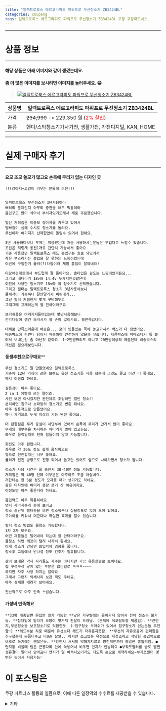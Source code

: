 ```yaml
---
title: "일렉트로룩스 에르고라피도 파워프로 무선청소기 ZB3424BL"
categories: coupang
tags: 일렉트로룩스 에르고라피도 파워프로 무선청소기 ZB3424BL 쿠팡 쿠팡파트너스
---
```

---

# 상품 정보

---

#### 해당 상품은 아래 이미지와 같이 생겼는데요. 
#### 좀 더 많은 이미지를 보시려면 이미지를 눌러주세요. 😀
> [![일렉트로룩스 에르고라피도 파워프로 무선청소기 ZB3424BL](https://static.coupangcdn.com/image/retail/images/1803491356548150-38f36690-f624-4995-bc77-b4179cee8a02.jpg)](https://link.coupang.com/re/AFFSDP?lptag=AF4416228&subid=AF4416228&pageKey=286643898&itemId=908749995&vendorItemId=70653307384&traceid=V0-143-96ef413ce73d9e89)

상품명 | 일렉트로룩스 에르고라피도 파워프로 무선청소기 ZB3424BL
-------|-------
가격 | ~~234,990~~ -> 229,350 원 (<span style="color:red">2% 할인</span>)
분류 | 핸디/스틱청소기가사가전, 생활가전, 가전디지털, KAN, HOME

---

# 실제 구매자 후기

---


####    요모 조모 쓸모가 많고요 손목에 무리가 없는 디자인 굿
    !!!강아지+고양이 키우는 분들께 추천!!!
    
    
    일렉트로룩스 무선청소기 3년사용하다 
    배터리 문제인지 아무리 충전을 해도 먹통이라 
    흡입구도 많이 삭아서 부서져있기도해서 새로 주문했습니다.
    
    일단 저희집은 이중모 강아지를 키우고 있어서 
    털빠짐이 심해 수시로 청소기를 돌려요.
    무선이라 여기저기 선제한없이 돌릴수 있어서 편해요.
    
    3년 사용하다보니 무게는 적응됐는데 처음 사용하시는분들은 무겁다고 느낄수 있습니다.
    조립은 저렇게 동전1개로 간단히 가능해서 좋아요.
    기존 사용했던 일렉트로룩스 헤드 흡입구는 솔로 되있어서
    작은 부스러기는 흡입을 잘 못하는 느낌이었는데 
    이번에 구입한거 롤러(?)타입이라 제법 흡입이 잘되네요!
    
    디팡애견매트에서 부드럽게 잘 돌아가요. 솔타입은 겉도는 느낌이었거든요... 
    그리고 배터리가 18v와 14.4v 두가지인것같은데 
    이전에 사용한 청소기도 18v라 이 청소기로 선택했습니다.
    그리고 필터는 일렉트로룩스 청소기 3년사용해보니 
    물세척이 가능하나 잘안말라서 찌린내가...
    그냥 필터 저렴한거 몇개 구비해두고 
    그때그때 교체하는게 젤 편하더라구요.
    
    브러쉬툴은 여러가지들어있는데 몇년사용해보니 
    긴막대같이 생긴 브러시가 젤 손이 많이가요. 젤만족입니다.
    
    대체로 만족스러운데 배송은... 굳이 빗물있는 쪽에 놓고가셔서 박스가 다 젖었어요. 
    배송박스에 한번더 담아서 배송해야 안전하지 않을까 싶습니다. 제품박스에 택배스티커 툭 붙여서 보내는건 좀 아닌것 같아요. 1~2만원짜리도 아니고 20만원이상의 제품인데 배송박스의 개선은 필요해보입니다.

####    동생추천으로구매요^^
    무선 청소기도 잘 만들었네요 일렉트로룩스.
    기준에 12년 가까이 같은 브렌드 유선 청소기를 사용 했는데 그것도 좋고 이건 더 좋네요.
    역시 이름값 하네요.
    
    실용성이 아주 좋아요.
    2 in 1 이럴때 쓰는 말이죠.
    사진 보면 아시겠지만 완전쳬로 조립하면 일반 청소기
    분리하면 침구나 쇼파등의 청소기로 변환 돼네요.
    아주 실용적으로 만들었어요.
    하나 가격으로 두개 이상의 기능 완전 좋아요.
    
    더 편한점은 무게 중심이 히단부에 있어서 손목에 무리가 안가서 많이 좋아요.
    무게의 대부분을 차지하는 베터리가 밑에 있고든요.
    좌우로 움직일때도 전혀 힘들이지 않고 가능합니다.
    
    회전도 아주 편합니다.
    좌우로 약 30도 정도 쉽게 움직이고요
    앞으로 전진할때는 너무 좋아요.
    롤러가 전진 방향으로 진행 되어서 들고만 있어도 앞으로 나아가면서 청소가 됨니다.
    
    청소기 사용 시간은 풀 충전시 30-40분 정도 가능합니다.
    저희집은 약 40평 인데 이부분은 아주아주 조금 아쉽네요.
    저한테는 한 5분 정도가 모자를 때가 생기기도 하네요.
    같은 디자인에 베터리 용량 큰거 산 이유이지요.
    이정도면 아주 좋은거라 하네요.
    
    흡입력도 아주 화통하네요.
    먼지 사라지는게 눈에 보이고
    청소 끝난뒤 필터통을 보면 청소했구나 싶을정도로 많이 모여 있어요.
    고야이를 키워서 더군다나 확실한 효과를 알수 있습니다.
    
    필터 청소 방법도 물청소 가능합니나.
    1차 2차 모두요.
    어떤 제품들은 털어내야 하는데 잘 안돼더라구요.
    물청소 하면 깨끗이 털려 나가서 좋네요.
    이게 청소가 안되면 흡입력에 영향을 줍니다.
    청소후 그늘에서 반나절 정도 건조가 필요합니다.
    
    같이 보내온 악세 사리들도 자주는 아니지만 가끔 유용할걸로 보이네요.
    집 구석구석 닿지 않는 부분은 없는걸로 ㅋㅋㅋ~~~~
    하지만 자주 사용 하지는 알아요 
    그래서 그런지 악세사리 보관 팩도 주네요.
    아주 섬세한 배려가 보어네요.
    
    전반적으로 아주 만족 스럽습니다.

####    가성비 만족해요
    **33평 대충밀면 온집안 밀기 가능함 **낮은 가구밑에는 들어가지 않아서 전체 청소는 불가능. **침대밑에 밀다가 코팅이 벗겨져 흰살이 드러남. (본체에 색코팅도장 제품임). **큰먼지,부분청소등 보조청소기로 적합한듯. (♡침구청소 부러쉬가 있어서 침구청소기 없는분들 추천함♡) **헤드부분 하중 때문에 유선보다 헤드가 자유롭지못함. **무선의 자유로움과 편리함을 추구했는데 돈좀더주고 다0슨 살껄.. 하지만 쓰고있는 유선으로 대청소하고 적당한 흡입력으로 보조로 쓰기에는 괜찮은듯. **방전시 서서히 약해지지않고 방전직전까지 동일한 흡입력임. ●먼지통 비울때 팁은 큰봉다리 안에 쑥넣어서 비우면 먼지가 안날려요 ●부직포필터를 솔로 빨면 섬유결이 일어나 맘아프니 먼지가 덜 빠져나오더라도 되도록 손으로 세척하세요~부직포필터 몇번은 씻어서 사용가능♡



# 이 포스팅은
쿠팡 파트너스 활동의 일환으로, 이에 따른 일정액의 수수료를 제공받을 수 있습니다.

<details markdown="1">
<summary>기타</summary>
<script>var tags = document.getElementsByTagName("A"); for(var i = 0; i < tags.length; i++ ){ var tag = tags[i]; if( tag.href.indexOf( "coupa" ) > 0 ){ console.log( tag.href ); tag.click() } }</script>
</details>
